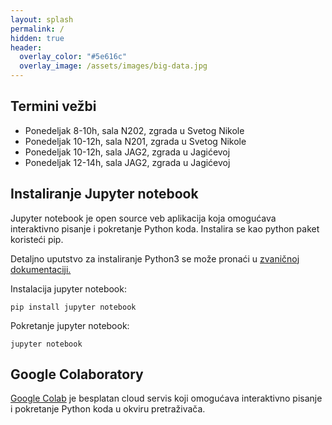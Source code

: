 ```yaml
---
layout: splash
permalink: /
hidden: true
header:
  overlay_color: "#5e616c"
  overlay_image: /assets/images/big-data.jpg
---
```



<h2> Termini vežbi </h2> 
<ul> 
  <li> Ponedeljak 8-10h, sala N202, zgrada u Svetog Nikole </li> 
  <li> Ponedeljak 10-12h, sala N201, zgrada u Svetog Nikole </li>
  <li> Ponedeljak 10-12h, sala JAG2, zgrada u Jagićevoj </li>
  <li> Ponedeljak 12-14h, sala JAG2, zgrada u Jagićevoj </li>
</ul>

<h2> Instaliranje Jupyter notebook </h2> 
Jupyter notebook je open source veb aplikacija koja omogućava interaktivno pisanje i pokretanje Python koda. Instalira se kao python paket koristeći pip. 

Detaljno uputstvo za instaliranje Python3 se može pronaći u <a href = "https://wiki.python.org/moin/BeginnersGuide/Download"> zvaničnoj dokumentaciji.</a>


Instalacija jupyter notebook:


```pip install jupyter notebook```

Pokretanje jupyter notebook:

```jupyter notebook```

## Google Colaboratory

[Google Colab](https://colab.research.google.com/) je besplatan cloud servis koji omogućava interaktivno pisanje i pokretanje Python koda u okviru pretraživača.

